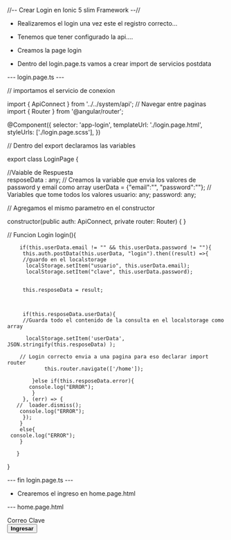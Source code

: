 //-- Crear Login en Ionic 5 slim Framework --//

* Realizaremos el login una vez este el registro correcto...

* Tenemos que tener configurado la api....

* Creamos la page login

* Dentro del login.page.ts vamos a crear import de servicios postdata

--- login.page.ts ---

// importamos el servicio de conexion

import { ApiConnect } from '../../system/api';
// Navegar entre paginas
import { Router } from '@angular/router';

@Component({
  selector: 'app-login',
  templateUrl: './login.page.html',
  styleUrls: ['./login.page.scss'],
})

// Dentro del export declaramos las variables

export class LoginPage { 

  //Vaiable de Respuesta  
  resposeData : any;
  // Creamos la variable que envia los valores de password y email como array
  userData = {"email":"", "password":""}; 
  // Variables que tome todos los valores 
  usuario: any;
  password: any;

// Agregamos el mismo parametro en el constructor

constructor(public auth: ApiConnect, private router: Router) { }

// Funcion Login
  login(){
   
        if(this.userData.email != "" && this.userData.password != ""){
         this.auth.postData(this.userData, "login").then((result) =>{
         //guardo en el localstorage
          localStorage.setItem("usuario", this.userData.email);
          localStorage.setItem("clave", this.userData.password);
       
         
         this.resposeData = result;
        
        
          
         if(this.resposeData.userData){  
         //Guarda todo el contenido de la consulta en el localstorage como array
          
          localStorage.setItem('userData', JSON.stringify(this.resposeData) );
        
        // Login correcto envia a una pagina para eso declarar import router
                this.router.navigate(['/home']);
               
            }else if(this.resposeData.error){
           console.log("ERROR");
            } 
         }, (err) => {
       //  loader.dismiss();
        console.log("ERROR");
         });
        }
        else{
     console.log("ERROR");
        }
       
       }

}


--- fin login.page.ts ---


* Crearemos el ingreso en home.page.html 


--- home.page.html

<!-- Dentro del content agregamos el div con los datos de input -->

<ion-content>
  <div >
    <ion-item>
      <ion-label floating class="titulos"> Correo</ion-label>
    <ion-input type="text" [(ngModel)]="userData.email"></ion-input>
  </ion-item>
  <ion-item>
    <ion-label floating class="titulos"> Clave</ion-label>
  <ion-input type="password" [(ngModel)]="userData.password"></ion-input>
  </ion-item>
  </div>
  <div class="btn-login"><button ion-button (click)="login()"><b>Ingresar</b></button></div>
  
  <!-- Cremos una funcion que nos rediriga a registrarse al fina dejare la funcion que debes ingresar debajo de la funcion login dentro de login.page.ts
  
  <h6>Todavia no tienes cuenta? <span><a class="titulos" (click)="Irregister()">Registrese Ahora</a></span></h6>
 
 
  </div> 
</ion-content>

--- fin login.page.html ---

* Ahora en el index.php de slim Framework crearemos el post y la funcion Login

--- index.php ---


// Llama el post a la funcion del php
$app->post('/login','login');
$app->post('/register','register');


// Login
function login() {

    $request = \Slim\Slim::getInstance()->request();
    $data = json_decode($request->getBody());

    try {

        $db = getDB();
        $userData ='';
        // Trae los valores al userData al principio
        $sql = "SELECT user_id,fname,email,mobile FROM usuarios WHERE email=:email and password=md5(:password) ";
        $stmt = $db->prepare($sql);
        $stmt->bindParam("email", $data->email, PDO::PARAM_STR);
        $stmt->bindParam("password", $data->password, PDO::PARAM_STR);
        $stmt->execute();
        $mainCount=$stmt->rowCount();
        $userData = $stmt->fetch(PDO::FETCH_OBJ);

        if(!empty($userData))
        {
            $user_id=$userData->user_id;
            $userData->token = apiToken($user_id);
        }

        $db = null;
         if($userData){
               $userData = json_encode($userData);
                echo '{"userData": ' .$userData . '}';
            } else {
               echo '{"error":{"text":"Bad request"}}';
            }


    }
    catch(PDOException $e) {
        echo '{"error":{"text":'. $e->getMessage() .'}}';
    }
}

--- fin index.php ---


*** Funcion ***

// ir a la page Registro

IrRegister(){

  this.router.navigate(['/register']);


}

*** fin Funcion ***